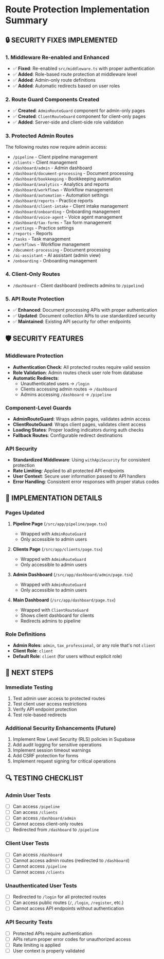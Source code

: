 # Route Protection Implementation Summary

## 🔒 **SECURITY FIXES IMPLEMENTED**

### **1. Middleware Re-enabled and Enhanced**
- ✅ **Fixed**: Re-enabled `src/middleware.ts` with proper authentication
- ✅ **Added**: Role-based route protection at middleware level
- ✅ **Added**: Admin-only route definitions
- ✅ **Added**: Automatic redirects based on user roles

### **2. Route Guard Components Created**
- ✅ **Created**: `AdminRouteGuard` component for admin-only pages
- ✅ **Created**: `ClientRouteGuard` component for client-only pages
- ✅ **Added**: Server-side and client-side role validation

### **3. Protected Admin Routes**
The following routes now require admin access:
- `/pipeline` - Client pipeline management
- `/clients` - Client management
- `/dashboard/admin` - Admin dashboard
- `/dashboard/document-processing` - Document processing
- `/dashboard/bookkeeping` - Bookkeeping automation
- `/dashboard/analytics` - Analytics and reports
- `/dashboard/workflows` - Workflow management
- `/dashboard/automation` - Automation settings
- `/dashboard/reports` - Practice reports
- `/dashboard/client-intake` - Client intake management
- `/dashboard/onboarding` - Onboarding management
- `/dashboard/voice-agent` - Voice agent management
- `/dashboard/tax-forms` - Tax form management
- `/settings` - Practice settings
- `/reports` - Reports
- `/tasks` - Task management
- `/workflows` - Workflow management
- `/document-processing` - Document processing
- `/ai-assistant` - AI assistant (admin view)
- `/onboarding` - Onboarding management

### **4. Client-Only Routes**
- `/dashboard` - Client dashboard (redirects admins to `/pipeline`)

### **5. API Route Protection**
- ✅ **Enhanced**: Document processing APIs with proper authentication
- ✅ **Updated**: Document collection APIs to use standardized security
- ✅ **Maintained**: Existing API security for other endpoints

## 🛡️ **SECURITY FEATURES**

### **Middleware Protection**
- **Authentication Check**: All protected routes require valid session
- **Role Validation**: Admin routes check user role from database
- **Automatic Redirects**: 
  - Unauthenticated users → `/login`
  - Clients accessing admin routes → `/dashboard`
  - Admins accessing `/dashboard` → `/pipeline`

### **Component-Level Guards**
- **AdminRouteGuard**: Wraps admin pages, validates admin access
- **ClientRouteGuard**: Wraps client pages, validates client access
- **Loading States**: Proper loading indicators during auth checks
- **Fallback Routes**: Configurable redirect destinations

### **API Security**
- **Standardized Middleware**: Using `withApiSecurity` for consistent protection
- **Rate Limiting**: Applied to all protected API endpoints
- **User Context**: Secure user information passed to API handlers
- **Error Handling**: Consistent error responses with proper status codes

## 🔧 **IMPLEMENTATION DETAILS**

### **Pages Updated**
1. **Pipeline Page** (`/src/app/pipeline/page.tsx`)
   - Wrapped with `AdminRouteGuard`
   - Only accessible to admin users

2. **Clients Page** (`/src/app/clients/page.tsx`)
   - Wrapped with `AdminRouteGuard`
   - Only accessible to admin users

3. **Admin Dashboard** (`/src/app/dashboard/admin/page.tsx`)
   - Wrapped with `AdminRouteGuard`
   - Only accessible to admin users

4. **Main Dashboard** (`/src/app/dashboard/page.tsx`)
   - Wrapped with `ClientRouteGuard`
   - Shows client dashboard for clients
   - Redirects admins to pipeline

### **Role Definitions**
- **Admin Roles**: `admin`, `tax_professional`, or any role that's not `client`
- **Client Role**: `client`
- **Default Role**: `client` (for users without explicit role)

## 🚀 **NEXT STEPS**

### **Immediate Testing**
1. Test admin user access to protected routes
2. Test client user access restrictions
3. Verify API endpoint protection
4. Test role-based redirects

### **Additional Security Enhancements** (Future)
1. Implement Row Level Security (RLS) policies in Supabase
2. Add audit logging for sensitive operations
3. Implement session timeout warnings
4. Add CSRF protection for forms
5. Implement request signing for critical operations

## 🔍 **TESTING CHECKLIST**

### **Admin User Tests**
- [ ] Can access `/pipeline`
- [ ] Can access `/clients`
- [ ] Can access `/dashboard/admin`
- [ ] Cannot access client-only routes
- [ ] Redirected from `/dashboard` to `/pipeline`

### **Client User Tests**
- [ ] Can access `/dashboard`
- [ ] Cannot access admin routes (redirected to `/dashboard`)
- [ ] Cannot access `/pipeline`
- [ ] Cannot access `/clients`

### **Unauthenticated User Tests**
- [ ] Redirected to `/login` for all protected routes
- [ ] Can access public routes (`/`, `/login`, `/register`, etc.)
- [ ] Cannot access API endpoints without authentication

### **API Security Tests**
- [ ] Protected APIs require authentication
- [ ] APIs return proper error codes for unauthorized access
- [ ] Rate limiting is applied
- [ ] User context is properly validated
